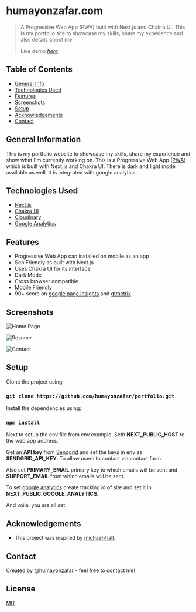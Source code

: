 # humayonzafar.com
> A Progressive Web App (PWA) built with Next.js and Chakra UI. This is my portfolio site to showcase my skills, share my experience and also details about me.
>
> Live demo [_here_](https://www.humayonzafar.com/).

## Table of Contents
* [General Info](#general-information)
* [Technologies Used](#technologies-used)
* [Features](#features)
* [Screenshots](#screenshots)
* [Setup](#setup)
* [Acknowledgements](#setup)
* [Contact](#contact)

## General Information
This is my portfolio website to showcase my skills, share my experience and show what I'm currently working on. This is a Progressive Web App ([PWA](https://developer.mozilla.org/en-US/docs/Web/Progressive_web_apps)) which is built with Next.js and Chakra UI. There is dark and light mode available as well. It is integrated with google analytics.

## Technologies Used
- [Next.js](https://nextjs.org/)
- [Chakra UI](https://chakra-ui.com/)
- [Cloudinary](https://cloudinary.com/)
- [Google Analytics](https://analytics.google.com/analytics/web/)

## Features
- Progressive Web App can installed on mobile as an app
- Seo Friendly as built with Next.js
- Uses Chakra UI for its interface
- Dark Mode 
- Cross browser compatible
- Mobile Friendly
- 90+ score on [google page insights](https://res.cloudinary.com/humayoncloud/image/upload/v1641593155/Portfolio/gpi_pmyrgt.png) and [gtmetrix](https://res.cloudinary.com/humayoncloud/image/upload/v1641593156/Portfolio/gtmertix_ups4yg.png)

## Screenshots
![Home Page](https://res.cloudinary.com/humayoncloud/image/upload/v1641409691/Portfolio/humayonzafar_gz3wix.png)

![Resume](https://res.cloudinary.com/humayoncloud/image/upload/v1641593584/Portfolio/resume_tgeocy.png)

![Contact](https://res.cloudinary.com/humayoncloud/image/upload/v1641593583/Portfolio/contact_nvbeeg.png)

## Setup
Clone the project using:

### `git clone https://github.com/humayonzafar/portfolio.git`

Install the dependencies using:

### `npm install`

Next to setup the env file from env.example. Seth **NEXT_PUBLIC_HOST** to the web app address.

Get an **API key** from [Sendgrid](https://sendgrid.com/) and set the keys in env as **SENDGRID_API_KEY**. To allow users to contact via contact form.

Also set **PRIMARY_EMAIL** primary key to which emails will be sent and **SUPPORT_EMAIL** from which emails will be sent.

To set [google analytics](https://analytics.google.com/analytics/web/) create tracking id of site and set it in **NEXT_PUBLIC_GOOGLE_ANALYTICS**.

And voila, you are all set.

## Acknowledgements
- This project was inspired by [michael-hall](https://github.com/mah51/).

## Contact
Created by [@humayonzafar](https://www.humayonzafar.com/) - feel free to contact me!

## License

[MIT](LICENSE)